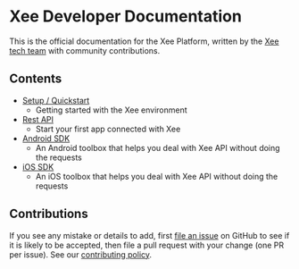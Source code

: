 # Xee Developer Documentation

This is the official documentation for the Xee Platform, written by the [Xee tech team](https://twitter.com/@Xee_ENG) with community contributions.

## Contents


- [Setup / Quickstart](setup/README.md)
    - Getting started with the Xee environment
- [Rest API](api/README.md)
    - Start your first app connected with Xee
- [Android SDK](android/README.md)
    - An Android toolbox that helps you deal with Xee API without doing the requests
- [iOS SDK](ios/README.md)
    - An iOS toolbox that helps you deal with Xee API without doing the requests

## Contributions

If you see any mistake or details to add, first [file an issue](http://github.com/xee-lab/documentation/issues) on GitHub to see if it is likely to be accepted, then file a pull request with your change (one PR per issue).
See our [contributing policy](CONTRIBUTING.md).
